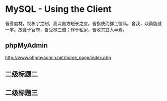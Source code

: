 # MySQL - Using the Client

吾善度材，视栋宇之制，高深圆方短长之宜，吾指使而群工役焉。舍我，众莫能就一宇。故食于官府，吾受禄三倍；作于私家，吾收其宜大半焉。

## phpMyAdmin

http://www.phpmyadmin.net/home_page/index.php

## 二级标题二

## 二级标题三
